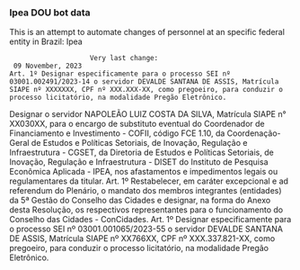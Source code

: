 ### Ipea DOU bot data
 This is an attempt to automate changes of personnel at an specific federal entity in Brazil: Ipea
 
                        Very last change: 
 	 09 November, 2023
	Art. 1º Designar especificamente para o processo SEI nº 03001.002491/2023-14 o servidor DEVALDE SANTANA DE ASSIS, Matrícula SIAPE nº XXXXXXX, CPF nº XXX.XXX-XX, como pregoeiro, para conduzir o processo licitatório, na modalidade Pregão Eletrônico.
Designar o servidor NAPOLEÃO LUIZ COSTA DA SILVA, Matrícula SIAPE n° XX030XX, para o encargo de substituto eventual do Coordenador de Financiamento e Investimento - COFII, código FCE 1.10, da Coordenação-Geral de Estudos e Políticas Setoriais, de Inovação, Regulação e Infraestrutura - CGSET, da Diretoria de Estudos e Políticas Setoriais, de Inovação, Regulação e Infraestrutura - DISET do Instituto de Pesquisa Econômica Aplicada - IPEA, nos afastamentos e impedimentos legais ou regulamentares da titular.
Art. 1º Restabelecer, em caráter excepcional e ad referendum do Plenário, o mandato dos membros integrantes (entidades) da 5ª Gestão do Conselho das Cidades e designar, na forma do Anexo desta Resolução, os respectivos representantes para o funcionamento do Conselho das Cidades - ConCidades.
Art. 1º Designar especificamente para o processo SEI nº 03001.001065/2023-55 o servidor DEVALDE SANTANA DE ASSIS, Matrícula SIAPE nº XX766XX, CPF nº XXX.337.821-XX, como pregoeiro, para conduzir o processo licitatório, na modalidade Pregão Eletrônico.
